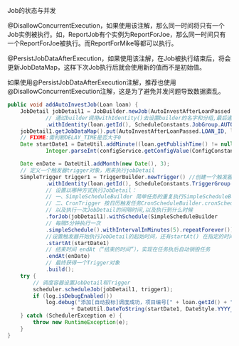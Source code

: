 Job的状态与并发

@DisallowConcurrentExecution，如果使用该注解，那么同一时间将只有一个Job实例被执行。如，ReportJob有个实例为ReportForJoe，那么同一时间只有一个ReportForJoe被执行。而ReportForMike等都可以执行。 

@PersistJobDataAfterExecution，如果使用该注解，在Job被执行结束后，将会更新JobDataMap，这样下次Job执行后就会使用新的值而不是初始值。

如果使用@PersistJobDataAfterExecution注解，推荐也使用@DisallowConcurrentExecution注解，这是为了避免并发问题导致数据紊乱。

```java
public void addAutoInvestJob(Loan loan) {
	JobDetail jobDetail1 = JobBuilder.newJob(AutoInvestAfterLoanPassed.class) // 创建builder，(jobDetail的预准备对象)
			// 通过builder调用withIdentity()去设置builder的名字和分组,最后通过build()方法获得一个jobDetail对象
			.withIdentity(loan.getId(), ScheduleConstants.JobGroup.AUTO_INVEST_AFTER_LOAN_PASSED).build();
	jobDetail1.getJobDataMap().put(AutoInvestAfterLoanPassed.LOAN_ID, loan.getId());
	// FIXME:需判断DELAY_TIME是否大于0
	Date startDate1 = DateUtil.addMinute((loan.getPublishTime() != null ? loan.getPublishTime() : new Date()),
			Integer.parseInt(configService.getConfigValue(ConfigConstants.AutoInvest.DELAY_TIME)));

	Date enDate = DateUtil.addMonth(new Date(), 3);
	// 定义一个触发器trigger对象，用来执行jobDetail
	SimpleTrigger trigger1 = TriggerBuilder.newTrigger() //创建一个触发器trigger对象
			.withIdentity(loan.getId(), ScheduleConstants.TriggerGroup.AUTO_INVEST_AFTER_LOAN_PASSED)// 设置触发器的名字和分组
			// 设置以哪种方式执行JobDetail：
			// 一、SimpleScheduleBuilder 简单任务的重复执行SimpleScheduleBuilder.repeatSecondlyForever(5)
			// 二、CronTrigger 按日历触发任务CronScheduleBuilder.cronSchedule("0 17 1 * * ?")
			// 以及执行一次JobDetail的间隔时间,以及执行到什么时候
			.forJob(jobDetail1).withSchedule(SimpleScheduleBuilder
			// 每隔5分钟执行一次
			.simpleSchedule().withIntervalInMinutes(5).repeatForever())
			//设置触发器开始执行JobDetail的起始时间，还有startAt() 在指定的时间去执行
			.startAt(startDate1)
			// 结束时间 endAt（“结束的时间”），实现在任务执后自动销毁任务
			.endAt(enDate)
			// 最终获得一个Trigger对象
			.build();
	try {
		// 调度容器设置JobDetail和Trigger
		scheduler.scheduleJob(jobDetail1, trigger1);
		if (log.isDebugEnabled())
			log.debug("添加[自动投标]调度成功，项目编号[" + loan.getId() + "]，时间："
					+ DateUtil.DateToString(startDate1, DateStyle.YYYY_MM_DD_HH_MM_SS_CN));
	} catch (SchedulerException e) {
		throw new RuntimeException(e);
	}
}
 ```
